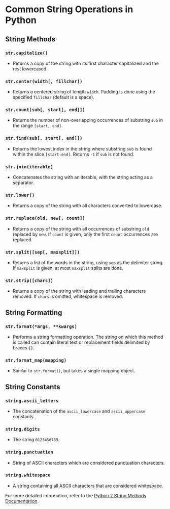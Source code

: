 
# Common String Operations in Python

## String Methods

### `str.capitalize()`
- Returns a copy of the string with its first character capitalized and the rest lowercased.

### `str.center(width[, fillchar])`
- Returns a centered string of length `width`. Padding is done using the specified `fillchar` (default is a space).

### `str.count(sub[, start[, end]])`
- Returns the number of non-overlapping occurrences of substring `sub` in the range `[start, end]`.

### `str.find(sub[, start[, end]])`
- Returns the lowest index in the string where substring `sub` is found within the slice `[start:end]`. Returns `-1` if `sub` is not found.

### `str.join(iterable)`
- Concatenates the string with an iterable, with the string acting as a separator.

### `str.lower()`
- Returns a copy of the string with all characters converted to lowercase.

### `str.replace(old, new[, count])`
- Returns a copy of the string with all occurrences of substring `old` replaced by `new`. If `count` is given, only the first `count` occurrences are replaced.

### `str.split([sep[, maxsplit]])`
- Returns a list of the words in the string, using `sep` as the delimiter string. If `maxsplit` is given, at most `maxsplit` splits are done.

### `str.strip([chars])`
- Returns a copy of the string with leading and trailing characters removed. If `chars` is omitted, whitespace is removed.

## String Formatting

### `str.format(*args, **kwargs)`
- Performs a string formatting operation. The string on which this method is called can contain literal text or replacement fields delimited by braces `{}`.

### `str.format_map(mapping)`
- Similar to `str.format()`, but takes a single mapping object.

## String Constants

### `string.ascii_letters`
- The concatenation of the `ascii_lowercase` and `ascii_uppercase` constants.

### `string.digits`
- The string `0123456789`.

### `string.punctuation`
- String of ASCII characters which are considered punctuation characters.

### `string.whitespace`
- A string containing all ASCII characters that are considered whitespace.

For more detailed information, refer to the [Python 2 String Methods Documentation](https://docs.python.org/2/library/string.html).
